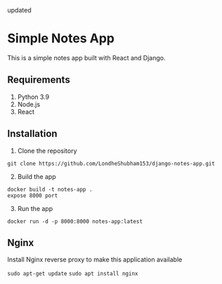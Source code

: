 updated


# Simple Notes App
This is a simple notes app built with React and Django.

## Requirements
1. Python 3.9
2. Node.js
3. React

## Installation
1. Clone the repository
```
git clone https://github.com/LondheShubham153/django-notes-app.git
```

2. Build the app
```
docker build -t notes-app .
expose 8000 port
```

3. Run the app
```
docker run -d -p 8000:8000 notes-app:latest 
```

## Nginx

Install Nginx reverse proxy to make this application available

`sudo apt-get update`
`sudo apt install nginx`
